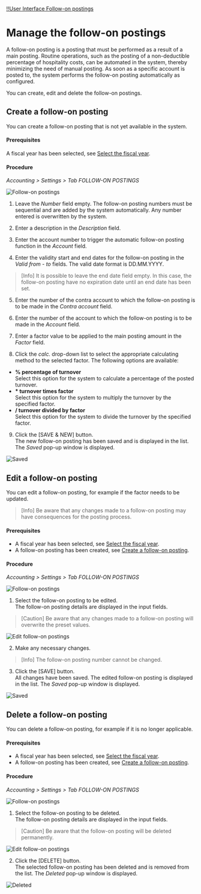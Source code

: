 [!!User Interface Follow-on postings](../UserInterface/02g_FollowOnBookings.md)  


# Manage the follow-on postings

A follow-on posting is a posting that must be performed as a result of a main posting. Routine operations, such as the posting of a non-deductible percentage of hospitality costs, can be automated in the system, thereby minimizing the need of manual posting. As soon as a specific account is posted to, the system performs the follow-on posting automatically as configured.

You can create, edit and delete the follow-on postings.


##  Create a follow-on posting

You can create a follow-on posting that is not yet available in the system.

#### Prerequisites

A fiscal year has been selected, see [Select the fiscal year](../Operation/01_SelectFiscalYear.md).

#### Procedure

*Accounting > Settings > Tab FOLLOW-ON POSTINGS*

![Follow-on postings](../../Assets/Screenshots/RetailSuiteAccounting/Settings/FollowOnBookings/FollowOnBookings.png "[Follow-on postings]")

1. Leave the *Number* field empty. The follow-on posting numbers must be sequential and are added by the system automatically. Any number entered is overwritten by the system.

2. Enter a description in the *Description* field.    

3. Enter the account number to trigger the automatic follow-on posting function in the *Account* field.  

4. Enter the validity start and end dates for the follow-on posting in the *Valid from - to* fields. The valid date format is DD.MM.YYYY.  

  > [Info] It is possible to leave the end date field empty. In this case, the follow-on posting have no expiration date until an end date has been set.

5. Enter the number of the contra account to which the follow-on posting is to be made in the *Contra account* field.

6. Enter the number of the account to which the follow-on posting is to be made in the *Account* field.


7. Enter a factor value to be applied to the main posting amount in the *Factor* field.

8. Click the *calc.* drop-down list to select the appropriate calculating method to the selected factor. The following options are available:  
  - **% percentage of turnover**  
  Select this option for the system to calculate a percentage of the posted turnover.
  - **\* turnover times factor**  
  Select this option for the system to multiply the turnover by the specified factor.
  - **/ turnover divided by factor**  
  Select this option for the system to divide the turnover by the specified factor.

  [comment]: <> (Divide scheint nicht zu funktionieren. Bug?)

9. Click the [SAVE & NEW] button.  
  The new follow-on posting has been saved and is displayed in the list. The *Saved* pop-up window is displayed.

  ![Saved](../../Assets/Screenshots/RetailSuiteAccounting/Settings/FollowOnBookings/Saved.png "[Saved]")


##  Edit a follow-on posting

You can edit a follow-on posting, for example if the factor needs to be updated.  

> [Info] Be aware that any changes made to a follow-on posting may have consequences for the posting process.

#### Prerequisites

- A fiscal year has been selected, see [Select the fiscal year](../Operation/01_SelectFiscalYear.md).
- A follow-on posting has been created, see [Create a follow-on posting](#create-a-follow-on-posting).

#### Procedure

*Accounting > Settings > Tab FOLLOW-ON POSTINGS*

![Follow-on postings](../../Assets/Screenshots/RetailSuiteAccounting/Settings/FollowOnBookings/FollowOnBookings.png "[Follow-on postings]")

1. Select the follow-on posting to be edited.  
The follow-on posting details are displayed in the input fields.

  > [Caution] Be aware that any changes made to a follow-on posting will overwrite the preset values.

  ![Edit follow-on postings](../../Assets/Screenshots/RetailSuiteAccounting/Settings/FollowOnBookings/EditFollowOnBooking.png "[Edit follow-on postings]")


2. Make any necessary changes.  

  > [Info] The follow-on posting number cannot be changed.

3. Click the [SAVE] button.  
  All changes have been saved. The edited follow-on posting is displayed in the list. The *Saved* pop-up window is displayed.

  ![Saved](../../Assets/Screenshots/RetailSuiteAccounting/Settings/FollowOnBookings/Saved.png "[Saved]")


##  Delete a follow-on posting

You can delete a follow-on posting, for example if it is no longer applicable.

#### Prerequisites

- A fiscal year has been selected, see [Select the fiscal year](../Operation/01_SelectFiscalYear.md).
- A follow-on posting has been created, see [Create a follow-on posting](#create-a-follow-on-posting).

#### Procedure

*Accounting > Settings > Tab FOLLOW-ON POSTINGS*

![Follow-on postings](../../Assets/Screenshots/RetailSuiteAccounting/Settings/FollowOnBookings/FollowOnBookings.png "[Follow-on postings]")

1. Select the follow-on posting to be deleted.  
The follow-on posting details are displayed in the input fields.

  > [Caution] Be aware that the follow-on posting will be deleted permanently.

  ![Edit follow-on postings](../../Assets/Screenshots/RetailSuiteAccounting/Settings/FollowOnBookings/EditFollowOnBooking.png "[Edit follow-on postings]")


2. Click the [DELETE] button.  
  The selected follow-on posting has been deleted and is removed from the list. The *Deleted* pop-up window is displayed.

  ![Deleted](../../Assets/Screenshots/RetailSuiteAccounting/Settings/CostAccounting/Deleted.png "[Deleted]")
